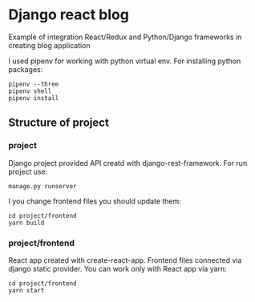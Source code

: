 # Django react blog

Example of integration React/Redux and Python/Django frameworks in creating blog application

I used pipenv for working with python virtual env. For installing python packages:

```
pipenv --three
pipenv shell
pipenv install
```

## Structure of project

### project

Django project provided API creatd with django-rest-framework.
For run project use:
```
manage.py runserver
```
I you change frontend files you should update them:
```
cd project/frontend
yarn build
```

### project/frontend

React app created with create-react-app. Frontend files connected via django static provider.
You can work only with React app via yarn:
```
cd project/frontend
yarn start
```
